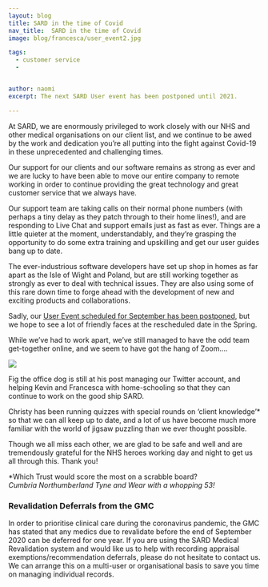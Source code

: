 ```yaml
---
layout: blog
title: SARD in the time of Covid
nav_title:  SARD in the time of Covid
image: blog/francesca/user_event2.jpg

tags:
  - customer service
  -


author: naomi
excerpt: The next SARD User event has been postponed until 2021.

---
```

At SARD, we are enormously privileged to work closely with our NHS and other medical organisations on our client list, and we continue to be awed by the work and dedication you’re all putting into the fight against Covid-19 in these unprecedented and challenging times.

Our support for our clients and our software remains as strong as ever and we are lucky to have been able to move our entire company to remote working in order to continue providing the great technology and great customer service that we always have.

Our support team are taking calls on their normal phone numbers (with perhaps a tiny delay as they patch through to their home lines!), and are responding to Live Chat and support emails just as fast as ever. Things are a little quieter at the moment, understandably, and they’re grasping the opportunity to do some extra training and upskilling and get our user guides bang up to date.

The ever-industrious software developers have set up shop in homes as far apart as the Isle of Wight and Poland, but are still working together as strongly as ever to deal with technical issues. They are also using some of this rare down time to forge ahead with the development of new and exciting products and collaborations.

Sadly, our <a href="https://www.sardjv.co.uk/blog/francesca/2020/04/28/user-event-postponed.html" target="_blank">User Event scheduled for September has been postponed,</a> but we hope to see a lot of friendly faces at the rescheduled date in the Spring.

While we’ve had to work apart, we’ve still managed to have the odd team get-together online, and we seem to have got the hang of Zoom….

<img src='/images/blog/naomi/zoom.png' class="img-responsive img-thumbnail"/>

Fig the office dog is still at his post managing our Twitter account, and helping Kevin and Francesca with home-schooling so that they can continue to work on the good ship SARD.

Christy has been running quizzes with special rounds on ‘client knowledge’* so that we can all keep up to date, and a lot of us have become much more familiar with the world of jigsaw puzzling than we ever thought possible.

Though we all miss each other, we are glad to be safe and well and are tremendously grateful for the NHS heroes working day and night to get us all through this. Thank you!

*Which Trust would score the most on a scrabble board?
<br>
<i>Cumbria Northumberland Tyne and Wear with a whopping 53!</i>

<h3>Revalidation Deferrals from the GMC</h3>

In order to prioritise clinical care during the coronavirus pandemic, the GMC has stated that any medics due to revalidate before the end of September 2020 can be deferred for one year. If you are using the SARD Medical Revalidation system and would like us to help with recording appraisal exemptions/recommendation deferrals, please do not hesitate to contact us. We can arrange this on a multi-user or organisational basis to save you time on managing individual records.
